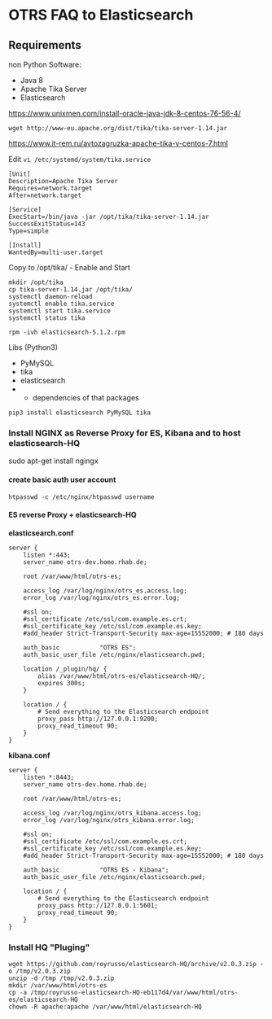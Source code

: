 # OTRS FAQ to Elasticsearch

## Requirements

non Python Software:

* Java 8
* Apache Tika Server
* Elasticsearch

https://www.unixmen.com/install-oracle-java-jdk-8-centos-76-56-4/


`wget http://www-eu.apache.org/dist/tika/tika-server-1.14.jar`

https://www.it-rem.ru/avtozagruzka-apache-tika-v-centos-7.html

Edit `vi /etc/systemd/system/tika.service`

```
[Unit]
Description=Apache Tika Server
Requires=network.target
After=network.target

[Service]
ExecStart=/bin/java -jar /opt/tika/tika-server-1.14.jar
SuccessExitStatus=143
Type=simple

[Install]
WantedBy=multi-user.target
```

Copy to /opt/tika/ - Enable and Start

```
mkdir /opt/tika
cp tika-server-1.14.jar /opt/tika/
systemctl daemon-reload
systemctl enable tika.service
systemctl start tika.service
systemctl status tika
```


`rpm -ivh elasticsearch-5.1.2.rpm`


Libs (Python3)

* PyMySQL
* tika
* elasticsearch
* + dependencies of that packages

```
pip3 install elasticsearch PyMySQL tika
```



### Install NGINX as Reverse Proxy for ES, Kibana and to host elasticsearch-HQ

sudo apt-get install ngingx

#### create basic auth user account

```
htpasswd -c /etc/nginx/htpasswd username
```

#### ES reverse Proxy + elasticsearch-HQ

**elasticsearch.conf**

```
server {
    listen *:443;
    server_name otrs-dev.home.rhab.de;

    root /var/www/html/otrs-es;

    access_log /var/log/nginx/otrs_es.access.log;
    error_log /var/log/nginx/otrs_es.error.log;

    #ssl on;
    #ssl_certificate /etc/ssl/com.example.es.crt;
    #ssl_certificate_key /etc/ssl/com.example.es.key;
    #add_header Strict-Transport-Security max-age=15552000; # 180 days

    auth_basic           "OTRS ES";
    auth_basic_user_file /etc/nginx/elasticsearch.pwd;

    location /_plugin/hq/ {
        alias /var/www/html/otrs-es/elasticsearch-HQ/;
        expires 300s;
    }

    location / {
        # Send everything to the Elasticsearch endpoint
        proxy_pass http://127.0.0.1:9200;
        proxy_read_timeout 90;
    }
}
```

**kibana.conf**

```
server {
    listen *:8443;
    server_name otrs-dev.home.rhab.de;

    root /var/www/html/otrs-es;

    access_log /var/log/nginx/otrs_kibana.access.log;
    error_log /var/log/nginx/otrs_kibana.error.log;

    #ssl on;
    #ssl_certificate /etc/ssl/com.example.es.crt;
    #ssl_certificate_key /etc/ssl/com.example.es.key;
    #add_header Strict-Transport-Security max-age=15552000; # 180 days

    auth_basic           "OTRS ES - Kibana";
    auth_basic_user_file /etc/nginx/elasticsearch.pwd;

    location / {
        # Send everything to the Elasticsearch endpoint
        proxy_pass http://127.0.0.1:5601;
        proxy_read_timeout 90;
    }
}

```

### Install HQ "Pluging"

```
wget https://github.com/royrusso/elasticsearch-HQ/archive/v2.0.3.zip -o /tmp/v2.0.3.zip
unzip -d /tmp /tmp/v2.0.3.zip 
mkdir /var/www/html/otrs-es
cp -a /tmp/royrusso-elasticsearch-HQ-eb117d4/var/www/html/otrs-es/elasticsearch-HQ
chown -R apache:apache /var/www/html/elasticsearch-HQ
```


